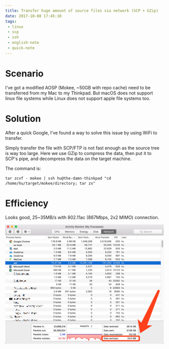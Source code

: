 ```yaml
---
title: Transfer huge amount of source files via network (SCP + GZip)
date: 2017-10-08 17:45:10
tags: 
 - linux
 - scp
 - ssh
 - english-note
 - quick-note
---
```


# Scenario

I've got a modified AOSP (Mokee, ~50GB with repo cache) need to be transferred from my Mac to my Thinkpad. But macOS does not support linux file systems while Linux does not support apple file systems too.

# Solution

After a quick Google, I've found a way to solve this issue by using WiFi to transfer. 

Simply transfer the file with SCP/FTP is not fast enough as the source tree is way too large. Here we use GZip to compress the data, then put it to SCP's pipe, and decompress the data on the target machine.

The command is:

```
tar zcvf - mokee | ssh hu@the-damn-thinkpad "cd /home/hu/target/mokee/directory; tar zx"
```

# Efficiency

Looks good, 25~35MB/s with 802.11ac (867Mbps, 2x2 MIMO) connection.

![](/media/15074458869506.jpg)


